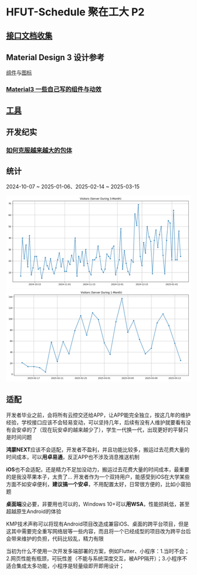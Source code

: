 # HFUT-Schedule 聚在工大 P2
## [接口文档收集](/docs/API.md)

## Material Design 3 设计参考 
[组件](https://m3.material.io/)与[图标](https://fonts.google.com/icons)

### [Material3 一些自己写的组件与动效](/src/material3)

## [工具](/tools)

## 开发纪实
### [如何克服越来越大的包体](/docs/ARTICLE.md)

## 统计
2024-10-07 ~ 2025-01-06、2025-02-14 ~ 2025-03-15

![visitsChart](/src/img/visitsChart.png)
![visitsChart2](/src/img/visitsChart_2.png)

## 适配

开发者毕业之前，会将所有云控交还给APP，让APP能完全独立，按这几年的维护经验，学校接口应该不会轻易变动，可以坚持几年，后续有没有人维护就要看有没有会安卓的了（现在玩安卓的越来越少了），学生一代换一代，出现更好的平替只是时间问题

**鸿蒙NEXT**应该不会适配，开发者不盈利，并且功能比较多，搬运过去花费大量的时间成本，可以**用卓易通**，反正APP也不涉及消息推送机制

**iOS**也不会适配，还是精力不足加没动力，搬运过去花费大量的时间成本，最重要的是我没苹果本子，太贵了... 开发者作为一个双持用户，能感受到iOS在大学某些方面不如安卓便利，**建议搞一个安卓**，不用配置太好，日常很方便的，比如小窗拍题

**桌面端**没必要，非要用也可以的，Windows 10+可以**用WSA**，性能损耗低，甚至超越原生Android的体验

KMP技术声称可以将现有Android项目改造成兼容iOS、桌面的跨平台项目，但是这其中需要完全重写网络层等一些内容，而且将一个已经成型的项目改为跨平台后会带来维护的负担，代码比较乱，精力有限

当初为什么不使用一次开发多端部署的方案，例如Flutter、小程序：1.当时不会；2.网页性能有瓶颈，可玩性差（不能与系统深度交互，被APP隔开）；3.小程序不适合集成太多功能，小程序是轻量级即开即用设计；



